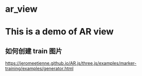 <!--
 * @Author: MrRice
 * @Date: 2024-11-08 13:59:46
 * @LastEditors: MrRice 1246333567@qq.com
 * @LastEditTime: 2024-11-13 10:19:03
 * @FilePath: /vr_viewer/README.md
 * @Description:
 * -----小舟从此逝，江海寄余生----
 * Copyright (c) 2024 by 米大饭, All Rights Reserved.
-->

# ar_view

# This is a demo of AR view

## 如何创建 train 图片

https://jeromeetienne.github.io/AR.js/three.js/examples/marker-training/examples/generator.html
